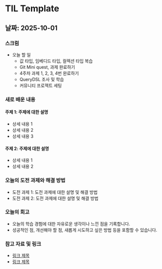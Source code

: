 # TIL Template

## 날짜: 2025-10-01

### 스크럼
- 오늘 할 일
  - 값 타입, 임베디드 타입, 컬렉션 타입 복습
  - Git Mini quest, 과제 완료하기
  - 4주차 과제 1, 2, 3, 4번 완료하기
  - QueryDSL 조사 및 학습
  - 커뮤니티 프로젝트 세팅


### 새로 배운 내용
#### 주제 1: 주제에 대한 설명
- 상세 내용 1
- 상세 내용 2
- 상세 내용 3

#### 주제 2: 주제에 대한 설명
- 상세 내용 1
- 상세 내용 2

### 오늘의 도전 과제와 해결 방법
- 도전 과제 1: 도전 과제에 대한 설명 및 해결 방법
- 도전 과제 2: 도전 과제에 대한 설명 및 해결 방법

### 오늘의 회고
- 오늘의 학습 경험에 대한 자유로운 생각이나 느낀 점을 기록합니다.
- 성공적인 점, 개선해야 할 점, 새롭게 시도하고 싶은 방법 등을 포함할 수 있습니다.

### 참고 자료 및 링크
- [링크 제목](URL)
- [링크 제목](URL)
